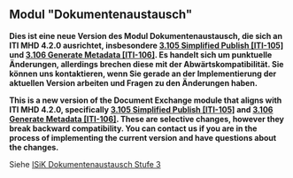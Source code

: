## Modul "Dokumentenaustausch"

**Dies ist eine neue Version des Modul Dokumentenaustausch, die sich an ITI MHD 4.2.0 ausrichtet, insbesondere [3.105 Simplified Publish [ITI-105]](https://profiles.ihe.net/ITI/MHD/ITI-105.html) und [3.106 Generate Metadata [ITI-106]]( https://profiles.ihe.net/ITI/MHD/ITI-106.html). Es handelt sich um punktuelle Änderungen, allerdings brechen diese mit der Abwärtskompatibilität. Sie können uns kontaktieren, wenn Sie gerade an der Implementierung der aktuellen Version arbeiten und Fragen zu den Änderungen haben.**

**This is a new version of the Document Exchange module that aligns with ITI MHD 4.2.0, specifically [3.105 Simplified Publish [ITI-105]](https://profiles.ihe.net/ITI/MHD/ITI-105.html) and [3.106 Generate Metadata [ITI-106]]( https://profiles.ihe.net/ITI/MHD/ITI-106.html). These are selective changes, however they break backward compatibility. You can contact us if you are in the process of implementing the current version and have questions about the changes.**


Siehe [ISiK Dokumentenaustausch Stufe 3](https://simplifier.net/isik-dokumentenaustausch-v3)
